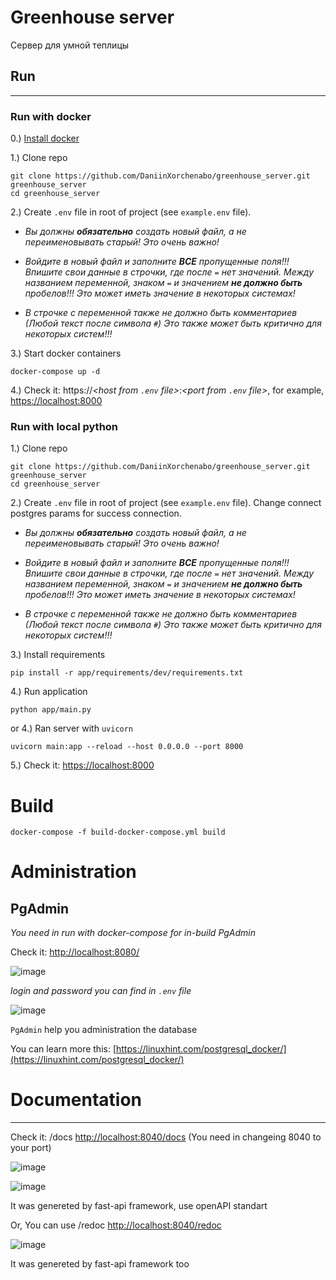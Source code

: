 # Greenhouse server

Сервер для умной теплицы

[//]: < ([![Развертывание](https://button.deta.dev/1/svg)](https://go.deta.dev/deploy?repo=https://github.com/DaniinXorchenabo/greenhouse_server)) >


## Run

----
### Run with docker

0.) [Install docker](https://docs.docker.com/engine/install/)

1.) Clone repo
```
git clone https://github.com/DaniinXorchenabo/greenhouse_server.git greenhouse_server
cd greenhouse_server
```
2.) Create `.env` file in root of project (see `example.env` file).

+ *Вы должны __обязательно__ создать новый файл, а не переименовывать старый! Это очень важно!*

+ *Войдите в новый файл и заполните __ВСЕ__ пропущенные поля!!! Впишите свои данные в строчки, где после
`=` нет значений. Между названием переменной, знаком `=` и значением __не должно быть__ 
пробелов!!! Это может иметь значение в некоторых системах!*

+ *В строчке с переменной также не должно быть комментариев (Любой текст после символа `#`)
Это также может быть критично для некоторых систем!!!*

3.) Start docker containers
```
docker-compose up -d
```

4.) Check it: https://*<host from `.env` file>*:*<port from `.env` file>*, for example, [https://localhost:8000](https://localhost:8000)

### Run with local python

1.) Clone repo
```
git clone https://github.com/DaniinXorchenabo/greenhouse_server.git greenhouse_server
cd greenhouse_server
```

2.) Create `.env` file in root of project (see `example.env` file). Change connect postgres params for success connection.

+ *Вы должны __обязательно__ создать новый файл, а не переименовывать старый! Это очень важно!*

+ *Войдите в новый файл и заполните __ВСЕ__ пропущенные поля!!! Впишите свои данные в строчки, где после
`=` нет значений. Между названием переменной, знаком `=` и значением __не должно быть__ 
пробелов!!! Это может иметь значение в некоторых системах!*

+ *В строчке с переменной также не должно быть комментариев (Любой текст после символа `#`)
Это также может быть критично для некоторых систем!!!*
  
3.) Install requirements
```
pip install -r app/requirements/dev/requirements.txt
```

4.) Run application
```
python app/main.py
```
or 4.) Ran server with `uvicorn`
```
uvicorn main:app --reload --host 0.0.0.0 --port 8000
```

5.) Check it: [https://localhost:8000](https://localhost:8000)

# Build

```
docker-compose -f build-docker-compose.yml build
```

# Administration

## PgAdmin
*You need in run with docker-compose for in-build PgAdmin*

Check it: [http://localhost:8080/](http://localhost:8080/)

![image](https://user-images.githubusercontent.com/45897837/133112732-d0f2ebed-717a-474d-a2a4-bf3cacafa305.png)

*login and password you can find in `.env` file*

![image](https://user-images.githubusercontent.com/45897837/133112945-b0fad89f-cc78-4ffd-88ab-c485f63deb94.png)

`PgAdmin` help you administration the database

You can learn more this: [https://linuxhint.com/postgresql_docker/](https://linuxhint.com/postgresql_docker/)


# Documentation

---------------------------

Check it: /docs [http://localhost:8040/docs](http://localhost:8040/docs) (You need in changeing 8040 to your port)

![image](https://user-images.githubusercontent.com/45897837/133885439-ac18f257-88c3-48c3-bfea-6cff1a8e4086.png)

![image](https://user-images.githubusercontent.com/45897837/133885621-22e6f57a-e701-4bb9-9f8d-3b271edfe54d.png)

It was genereted by fast-api framework, use openAPI standart

Or, You can use /redoc [http://localhost:8040/redoc](http://localhost:8040/redoc)

![image](https://user-images.githubusercontent.com/45897837/133885560-0fe2c0c3-19be-4493-99a2-d873bbc4104a.png)

It was genereted by fast-api framework too






